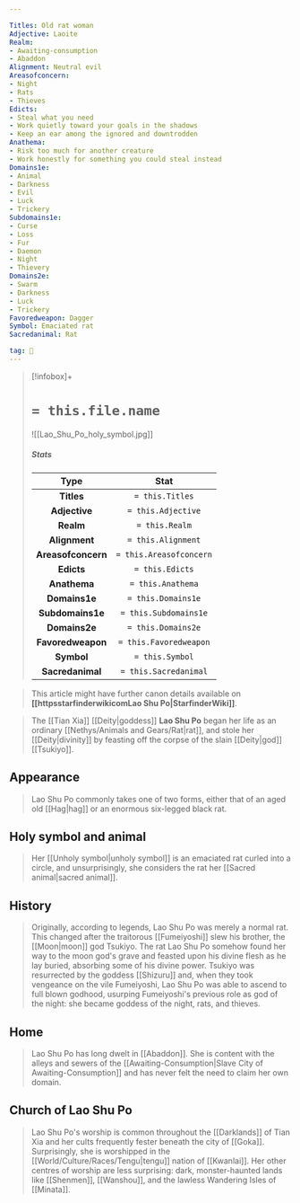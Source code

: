 ```yaml
---

Titles: Old rat woman
Adjective: Laoite
Realm:
- Awaiting-consumption
- Abaddon
Alignment: Neutral evil
Areasofconcern:
- Night
- Rats
- Thieves
Edicts:
- Steal what you need
- Work quietly toward your goals in the shadows
- Keep an ear among the ignored and downtrodden
Anathema:
- Risk too much for another creature
- Work honestly for something you could steal instead
Domains1e:
- Animal
- Darkness
- Evil
- Luck
- Trickery
Subdomains1e:
- Curse
- Loss
- Fur
- Daemon
- Night
- Thievery
Domains2e:
- Swarm
- Darkness
- Luck
- Trickery
Favoredweapon: Dagger
Symbol: Emaciated rat
Sacredanimal: Rat

tag: 🙏
---
```


> [!infobox]+
> #  `= this.file.name`
> ![[Lao_Shu_Po_holy_symbol.jpg]]
> ##### Stats
> Type | Stat |
> :---:|:---:|
> **Titles** | `= this.Titles` |
> **Adjective** | `= this.Adjective` |
> **Realm** | `= this.Realm` |
> **Alignment** | `= this.Alignment` |
> **Areasofconcern** | `= this.Areasofconcern` |
> **Edicts** | `= this.Edicts` |
> **Anathema** | `= this.Anathema` |
> **Domains1e** | `= this.Domains1e` |
> **Subdomains1e** | `= this.Subdomains1e` |
> **Domains2e** | `= this.Domains2e` |
> **Favoredweapon** | `= this.Favoredweapon` |
> **Symbol** | `= this.Symbol` |
> **Sacredanimal** | `= this.Sacredanimal` |







> This article might have further canon details available on **[[httpsstarfinderwikicomLao Shu Po|StarfinderWiki]]**.


> The [[Tian Xia]] [[Deity|goddess]] **Lao Shu Po** began her life as an ordinary [[Nethys/Animals and Gears/Rat|rat]], and stole her [[Deity|divinity]] by feasting off the corpse of the slain [[Deity|god]] [[Tsukiyo]].



## Appearance

> Lao Shu Po commonly takes one of two forms, either that of an aged old [[Hag|hag]] or an enormous six-legged black rat.


## Holy symbol and animal

> Her [[Unholy symbol|unholy symbol]] is an emaciated rat curled into a circle, and unsurprisingly, she considers the rat her [[Sacred animal|sacred animal]].


## History

> Originally, according to legends, Lao Shu Po was merely a normal rat. This changed after the traitorous [[Fumeiyoshi]] slew his brother, the [[Moon|moon]] god Tsukiyo. The rat Lao Shu Po somehow found her way to the moon god's grave and feasted upon his divine flesh as he lay buried, absorbing some of his divine power. Tsukiyo was resurrected by the goddess [[Shizuru]] and, when they took vengeance on the vile Fumeiyoshi, Lao Shu Po was able to ascend to full blown godhood, usurping Fumeiyoshi's previous role as god of the night: she became goddess of the night, rats, and thieves.


## Home

> Lao Shu Po has long dwelt in [[Abaddon]]. She is content with the alleys and sewers of the [[Awaiting-Consumption|Slave City of Awaiting-Consumption]] and has never felt the need to claim her own domain.


## Church of Lao Shu Po

> Lao Shu Po's worship is common throughout the [[Darklands]] of Tian Xia and her cults frequently fester beneath the city of [[Goka]]. Surprisingly, she is worshipped in the [[World/Culture/Races/Tengu|tengu]] nation of [[Kwanlai]]. Her other centres of worship are less surprising: dark, monster-haunted lands like [[Shenmen]], [[Wanshou]], and the lawless Wandering Isles of [[Minata]].








